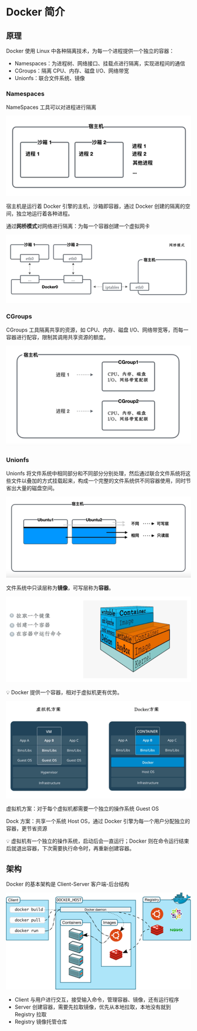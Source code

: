 # Docker 简介

## 原理

Docker 使用 Linux 中各种隔离技术，为每一个进程提供一个独立的容器：

* Namespaces：为进程树、网络接口、挂载点进行隔离，实现进程间的通信
* CGroups：隔离 CPU、内存、磁盘 I/O、网络带宽
* Unionfs：联合文件系统、镜像



### Namespaces

NameSpaces 工具可以对进程进行隔离

![namespaces](./images/namespaces.png)

宿主机是运行着 Docker 引擎的主机，沙箱即容器，通过 Docker 创建的隔离的空间，独立地运行着各种进程。

通过**网桥模式**对网络进行隔离：为每一个容器创建一个虚拟网卡

![网桥模式](./images/namespaces-2.png)



### CGroups

CGroups 工具隔离共享的资源，如 CPU、内存、磁盘 I/O、网络带宽等，而每一容器进行配容，限制其调用共享资源的额度。

![CGroups](./images/CGroups.png)



### Unionfs

Unionfs 将文件系统中相同部分和不同部分分别处理，然后通过联合文件系统将这些文件以叠加的方式挂载起来，构成一个完整的文件系统供不同容器使用，同时节省出大量的磁盘空间。

![Unionfs](./images/Unionfs.png)

文件系统中只读层称为**镜像**，可写层称为**容器**。

![镜像与容器](./images/CGroups-2.png)



:bulb: Docker 提供一个容器，相对于虚拟机更有优势。

![VM VS. Container](./images/why-docker.png)

虚拟机方案：对于每个虚拟机都需要一个独立的操作系统 Guest OS

Dock 方案：共享一个系统 Host OS，通过 Docker 引擎为每一个用户分配独立的容器，更节省资源

:bulb: 虚拟机有一个独立的操作系统，启动后会一直运行；Docker 则在命令运行结束后就退出容器，下次需要执行命令时，再重新创建容器。



## 架构

Docker 的基本架构是 Client-Server 客户端-后台结构

![architecture](./images/docker-architecture.svg)

* Client 与用户进行交互，接受输入命令，管理容器、镜像，还有运行程序
* Server 创建容器，需要先拉取镜像，优先从本地拉取，本地没有就到 Registry 拉取
* Registry 镜像托管仓库